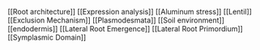 [[Root architecture]]
[[Expression analysis]]
[[Aluminum stress]]
[[Lentil]]
[[Exclusion Mechanism]]
[[Plasmodesmata]]
[[Soil environment]]
[[endodermis]]
[[Lateral Root Emergence]]
[[Lateral Root Primordium]]
[[Symplasmic Domain]]
